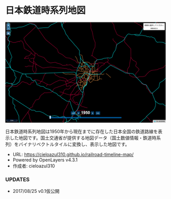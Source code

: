 # 日本鉄道時系列地図

![map example](data/tokyo.gif)

日本鉄道時系列地図は1950年から現在までに存在した日本全国の鉄道路線を表示した地図です。国土交通省が提供する地図データ（国土数値情報・鉄道時系列）をバイナリベクトルタイルに変換し、表示した地図です。

- URL: https://cieloazul310.github.io/railroad-timeline-map/
- Powered by OpenLayers v4.3.1
- 作成者: cieloazul310

### UPDATES

- 2017/08/25 v0.1仮公開
